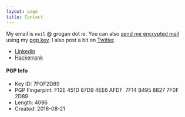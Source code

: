 ```yaml
---
layout: page
title: Contact
---
```


My email is `neil` @ grogan dot ie. You can also [send me encrypted mail][xmail] using my [pgp key][pgp]. I also post a bit on [Twitter](https://twitter.com/dueyfinster).

* [Linkedin](https://www.linkedin.com/in/neilgrogan)
* [Hackerrank](https://www.hackerrank.com/dueyfinster)


#### PGP Info 
* Key ID: 7FOF2D89
* PGP Fingerpint: F12E 451D 87D9 4EE6 AFDF  7F14 B495 8827 7F0F 2D89
* Length: 4096
* Created: 2016-08-21

[xmail]: mailto:dueyfinster@protonmail.com
[pgp]: /contact/pgp_public_dueyfinster.txt

